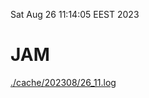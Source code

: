 Sat Aug 26 11:14:05 EEST 2023
# JAM
<a href='./cache/202308/26_11.log'>./cache/202308/26_11.log</a>
